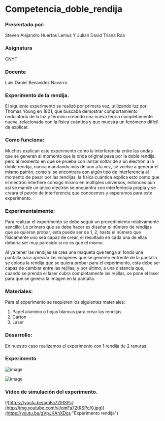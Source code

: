 # Competencia_doble_rendija
### Presentado por:
Steven Alejandro Huertas Lemus Y Julian David Triana Roa
### Asignatura
CNYT
### Docente
Luis Daniel Benavidez Navarro
                                                                                            
### Experimento de la rendija.

El siguiente experimento se realizó por primera vez, utilizando luz por Thomas Young en 1801, que buscaba demostrar comportamiento ondulatorio de la luz y termino creando una nueva teoría completamente nueva, relacionada con la física cuántica y que muestra un fenómeno difícil de explicar.

### Como funciona:

Muchos explican este experimento como la interferencia entre las ondas que se generan al momento que la onda original pasa por la doble rendija, pero al momento en que se prueba con lanzar soltar de a un electrón a la doble rendija, nunca mandando más de uno a la vez, se vuelve a generar el mismo patrón, como sí se encontrara con algún tipo de interferencia al momento de pasar por las rendijas, la física cuántica explica esto como que el electrón interfiere consigo mismo en múltiples universos, entonces aun así se mande un único electrón se encuentra con interferencia propia y se creara el patrón de interferencia que conocemos y esperamos para este experimento.

### Experimentalmente:
Para realizar el experimento se debe seguir un procedimiento relativamente sencillo:
Lo primero que se debe hacer es diseñar el número de rendijas que se quieran probar, esta puede ser de 1, 2, hasta el número que físicamente uno sea capaz de crear, el resultado en cada una de ellas debería ser muy parecido si no es que el mismo.

Al ya tener las rendijas se crea una maqueta que tenga al fondo una pantalla para apreciar las imágenes que se generen enfrente de la pantalla se coloca la rendija que se quiera probar para el experimento, esta debe ser capaz de cambiar entre las rejillas, y por último, a una distancia que, cuando se prenda el laser cubra completamente las rejillas, se pone el laser para que se genera la imagen en la pantalla.

### Materiales:

Para el experimento se requieren los siguientes materiales:
      
1. Papel aluminio o hojas blancas para crear las rendijas.
2. Carton
3. Laser

### Desarrollo:

En nuestro caso realizamos el experimento con 1 rendija de 2 ranuras.

### Experimento
![image](https://user-images.githubusercontent.com/74771189/134752102-44757c31-a550-4e90-b950-476a62fc5b5b.jpg)

![image](https://user-images.githubusercontent.com/74771189/134752104-dad7f07e-f282-4f2c-8a02-68ac68b12d8f.jpg)
### Video de simulación del experimento.

[![https://youtu.be/omFa72tRSPc](http://img.youtube.com/vi/omFa72tRSPc/0.jpg)](https://youtu.be/gVpJKAnXDgs "Experimento rendija")


